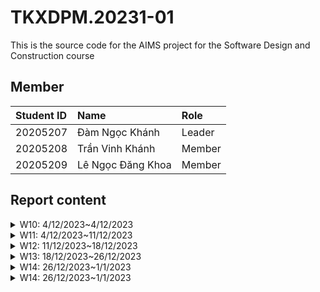 # TKXDPM.20231-01

This is the source code for the AIMS project for the Software Design and Construction course

## Member 
| Student ID  | Name               | Role    |
|:------------|:-------------------|:--------|
| 20205207    | Đàm Ngọc Khánh     | Leader  |
| 20205208    | Trần Vinh Khánh    | Member  |
| 20205209    | Lê Ngọc Đăng Khoa  | Member  |

## Report content 

<details>
  <summary>W10: 4/12/2023~4/12/2023 </summary>
<br>
<details>
<summary>Đàm Ngọc Khánh</summary>
<br>

- Assigned tasks:
    - Bổ sung class Media
    - Cài đặt MediaDao để lấy data
    - Tạo file FXML và hiển thị các media lên home
    - Phân tích coupling liên quan đến task đã làm

- Implementation details:
    - Pull Request(s):[#6](https://github.com/TVKain/TKXDPM.VP.20231/pull/6) [#9](https://github.com/TVKain/TKXDPM.VP.20231/pull/9) [#10](https://github.com/TVKain/TKXDPM.VP.20231/pull/10)
    - Specific implementation details:
        - Cài đặt lớp Media
        - Cài đặt giao diện cho SqliteMediaDao
        - Cài đặt HomeViewHandler.java và MediaHomeViewHandler.java để có thể show giao diện

</details>

<details>
<summary>Trần Vinh Khánh</summary>
<br>

- Assigned tasks:
    - Set up the base for the project
    - Implement cart class
    - Analyzes coupling for the cart class 
    - Implement admin login features

- Implementation details:
    - Pull Request(s): [#8](https://github.com/TVKain/TKXDPM.VP.20231/pull/8) [#7](https://github.com/TVKain/TKXDPM.VP.20231/pull/7) [#5](https://github.com/TVKain/TKXDPM.VP.20231/pull/5) [#1](https://github.com/TVKain/TKXDPM.VP.20231/pull/1) [#2](https://github.com/TVKain/TKXDPM.VP.20231/pull/2) [#4](https://github.com/TVKain/TKXDPM.VP.20231/pull/4)
    - Specific implementation details:
        - Structure folder for the project
        - Implement the utility classes: Screen and Popup 
        - Implement the Dao interface 
        - Implement the Database connector 
        - Implement cart class 

</details>

<details>
<summary>Lê Ngọc Đăng Khoa</summary>
<br>

- Assigned tasks:
    - Implement search by title

- Implementation details:
    - Pull Request(s): [23](https://github.com/TVKain/TKXDPM.VP.20231/pull/23)
    - Specific implementation details:
        - Implement search by title

</details>

</details>


<details>
  <summary>W11: 4/12/2023~11/12/2023 </summary>
<br>
<details>
<summary>Đàm Ngọc Khánh</summary>
<br>

- Assigned tasks:
    - Sửa đổi lớp Media
    - Cài đặt thực thi khi click nút đặt hàng và add to cart
    - Phân tích cohesion dao

- Implementation details:
    - Pull Request(s):[#26](https://github.com/TVKain/TKXDPM.VP.20231/pull/26) [#28](https://github.com/TVKain/TKXDPM.VP.20231/pull/28) [#18](https://github.com/TVKain/TKXDPM.VP.20231/pull/18) [#19](https://github.com/TVKain/TKXDPM.VP.20231/pull/19) [#20](https://github.com/TVKain/TKXDPM.VP.20231/pull/20) [#21](https://github.com/TVKain/TKXDPM.VP.20231/pull/21)
    - Specific implementation details:
        - Sửa đổi kiểu dữ liệu Media và các lớp liên quan
        - Cài đặt chức năng đặt hàng và thêm màn hình giỏ hàng
        - Tạo file FXML và hiển thị các media lên màn hình giỏ hàng

</details>

<details>
<summary>Trần Vinh Khánh</summary>
<br>

- Assigned tasks:
    - Fix the cart class 
    - Analyze cohesion for Cart.java Application.java 
    - Implement Login Screen for the application
- Implementation details:
    - Pull Request(s): [#24](https://github.com/TVKain/TKXDPM.VP.20231/pull/24) [#22](https://github.com/TVKain/TKXDPM.VP.20231/pull/22) [#14](https://github.com/TVKain/TKXDPM.VP.20231/pull/14) [#15](https://github.com/TVKain/TKXDPM.VP.20231/pull/15) [#16](https://github.com/TVKain/TKXDPM.VP.20231/pull/16) [#17](https://github.com/TVKain/TKXDPM.VP.20231/pull/17)
    - Specific implementation details:
        - Fix some methods in the cart class 
        - Analyze cohesion 
        - Implement the fxml file for the login screen along with the corresponding view handler

</details>

<details>
<summary>Lê Ngọc Đăng Khoa</summary>
<br>

- Assigned tasks:
    - Implement search by title

- Implementation details:
    - Pull Request(s): [23](https://github.com/TVKain/TKXDPM.VP.20231/pull/23)
    - Specific implementation details:
        - Implement search by title

</details>

</details>


<details>
  <summary>W12: 11/12/2023~18/12/2023 </summary>
<br>
<details>
<summary>Đàm Ngọc Khánh</summary>
<br>

- Assigned tasks:
    - Sửa đổi liên quan đến số lượng và giới hạn số lượng media ở HomeView, CartView,..
    - Phân tích SOLID DAO và SqliteDatabase

- Implementation details:
    - Pull Request(s):[#31](https://github.com/TVKain/TKXDPM.VP.20231/pull/31) [#36](https://github.com/TVKain/TKXDPM.VP.20231/pull/36)
    - Specific implementation details:
        - Sửa đổi spinner để người dùng có thể sửa số lượng ngay cả trong màn hình giỏ hàng
        - Phân tích SOLID
</details>

<details>
<summary>Trần Vinh Khánh</summary>
<br>

- Assigned tasks:
    - Implement Delivery Info screen and part of Place Order Controller
    - SOLID Analysis for Cart class and AdminLoginController
- Implementation details:
    - Pull Request(s): [34](https://github.com/TVKain/TKXDPM.VP.20231-04/pull/34) [33](https://github.com/TVKain/TKXDPM.VP.20231-04/pull/33) [32](https://github.com/TVKain/TKXDPM.VP.20231-04/pull/32)
    - Specific implementation details:
        - Add FXML file, DeliveryInfoViewHandler, PlaceOrderController, Factory class for DeliveryInfo and RushDeliveryInfo 
        - Add Delivery Info Validator factory class 
        - SOLID Analysis 

</details>

<details>
<summary>Lê Ngọc Đăng Khoa</summary>
<br>

- Assigned tasks:
    - Implement search by title
    - SOLID Analysis for HomeViewHandler, CartViewHandler, CartMediaViewHandler and MediaHomeViewHandler

- Implementation details:
    - Pull Request(s): [38](https://github.com/TVKain/TKXDPM.VP.20231/pull/38)
    - Specific implementation details:
        - Implement search by title

</details>

</details>


<details>
  <summary>W13: 18/12/2023~26/12/2023 </summary>
<br>
<details>
<summary>Đàm Ngọc Khánh</summary>
<br>

- Assigned tasks:
    - Sửa đổi liên quan đến số lượng và giới hạn số lượng media ở HomeView, CartView,..
    - Phân tích SOLID DAO và SqliteDatabase

- Implementation details:
    - Pull Request(s):[#31](https://github.com/TVKain/TKXDPM.VP.20231/pull/31) [#36](https://github.com/TVKain/TKXDPM.VP.20231/pull/36)
    - Specific implementation details:
        - Sửa đổi spinner để người dùng có thể sửa số lượng ngay cả trong màn hình giỏ hàng
        - Phân tích SOLID
</details>

<details>
<summary>Trần Vinh Khánh</summary>
<br>

- Assigned tasks:
    - Did nothing this week 
- Implementation details:
    - Pull Request(s): 
    - Specific implementation details:
        

</details>

<details>
<summary>Lê Ngọc Đăng Khoa</summary>
<br>

- Assigned tasks:
    - Implement search by title
    - SOLID Analysis for HomeViewHandler, CartViewHandler, CartMediaViewHandler and MediaHomeViewHandler

- Implementation details:
    - Pull Request(s): [38](https://github.com/TVKain/TKXDPM.VP.20231/pull/38)
    - Specific implementation details:
        - Implement search by title

</details>

</details>

<details>
  <summary>W14: 26/12/2023~1/1/2023 </summary>
<br>
<details>
<summary>Đàm Ngọc Khánh</summary>
<br>

- Assigned tasks:
    - Sửa đổi liên quan đến số lượng và giới hạn số lượng media ở HomeView, CartView,..
    - Phân tích SOLID DAO và SqliteDatabase

- Implementation details:
    - Pull Request(s):[#31](https://github.com/TVKain/TKXDPM.VP.20231/pull/31) [#36](https://github.com/TVKain/TKXDPM.VP.20231/pull/36)
    - Specific implementation details:
        - Sửa đổi spinner để người dùng có thể sửa số lượng ngay cả trong màn hình giỏ hàng
        - Phân tích SOLID
</details>

<details>
<summary>Trần Vinh Khánh</summary>
<br>

- Assigned tasks:
    - Implemented login with roles  
    - Implemented account crud, account block unblock for admin 
    - Finished up the place order use case 
      - Delivery Info
      - Invoice
      - Payment
    - Implemented banking subsystem 
    - Refactor email subsystem
- Implementation details:
    - Pull Request(s): 
      - https://github.com/TVKain/TKXDPM.VP.20231-04/pull/44
      - https://github.com/TVKain/TKXDPM.VP.20231-04/pull/45
      - https://github.com/TVKain/TKXDPM.VP.20231-04/pull/51
      - https://github.com/TVKain/TKXDPM.VP.20231-04/pull/60
      - https://github.com/TVKain/TKXDPM.VP.20231-04/pull/61
      - https://github.com/TVKain/TKXDPM.VP.20231-04/pull/63
      - https://github.com/TVKain/TKXDPM.VP.20231-04/pull/64
      - https://github.com/TVKain/TKXDPM.VP.20231-04/pull/70
      - https://github.com/TVKain/TKXDPM.VP.20231-04/pull/74
      - https://github.com/TVKain/TKXDPM.VP.20231-04/pull/76
      - https://github.com/TVKain/TKXDPM.VP.20231-04/pull/77
      - https://github.com/TVKain/TKXDPM.VP.20231-04/pull/78
      - https://github.com/TVKain/TKXDPM.VP.20231-04/pull/79
    - Specific implementation details:
        - Added necessary dao classes 
        - Refactor AccountController 
        - Added AccountUpdateValidator, AccountCreateValidator
        - Added invoice.fxml, delivery-info.fxml, payment fxml files 
        - Added account-create.fxml, account-update.fxml 
        - Update login-account.fxml
        - Added ShippingCalculator (for place order)
        - Added AccountUpdateException, AccountCreateException 
        - Refactor AccountViewHandler, AccountAddViewHandler, AccountCreateViewHandler
        

</details>

<details>
<summary>Lê Ngọc Đăng Khoa</summary>
<br>

- Assigned tasks:
    - Implement advanced searches and sorting options
    - Implement email receipt and refund

- Implementation details:
    - Pull Request(s): [55](https://github.com/TVKain/TKXDPM.VP.20231/pull/55)
    - Specific implementation details:
        - Implement advanced searches and sorting options
    
    - Pull Request(s): [69](https://github.com/TVKain/TKXDPM.VP.20231/pull/69)
    - Specific implementation details:
        - Implement email receipt

</details>

</details>


<details>
  <summary>W14: 26/12/2023~1/1/2023 </summary>
<br>
- Update sử dụng myqsl với Xampp để giả lập môi trường server để khắc phục Sqlite. Tránh việc database là local trên mỗi máy, đồng bộ dữ liệu khi triển khai thực tế
- Fix tính năng tìm kiếm và sắp xếp ở trang home screen
- Thêm tính năng xem chi tiết 1 sản phẩm ở home

</details>
